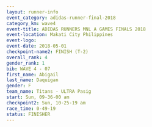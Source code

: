 ```yaml
---
layout: runner-info 
event_category: adidas-runner-final-2018 
category_km: wave4 
event-title: ADIDAS RUNNERS MNL A GAMES FINALS 2018  
event-location: Makati City Philippines 
event-logo: 
event-date: 2018-05-01 
checkpoint-name2: FINISH (T-2) 
overall_rank: 4
gender_rank: 1
bib: WAVE 4 - 07
first_name: Abigail
last_name: Daquigan
gender: F
team_name: Titans - ULTRA Pasig
start: Sun, 09-36-00 am
checkpoint2: Sun, 10-25-19 am
race_time: 0-49-19
status: FINISHER
---
```

